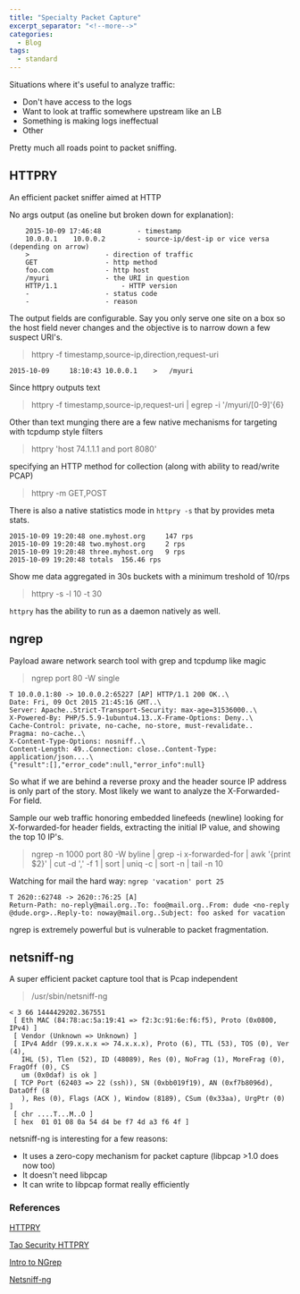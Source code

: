 ```yaml
---
title: "Specialty Packet Capture"
excerpt_separator: "<!--more-->"
categories:
  - Blog
tags:
  - standard
---
```


Situations where it's useful to analyze traffic:

* Don't have access to the logs
* Want to look at traffic somewhere upstream like an LB
* Something is making logs ineffectual
* Other

Pretty much all roads point to packet sniffing.

## HTTPRY

An efficient packet sniffer aimed at HTTP

No args output (as oneline but broken down for explanation):

```
    2015-10-09 17:46:48         - timestamp
    10.0.0.1    10.0.0.2        - source-ip/dest-ip or vice versa (depending on arrow)
    >                   - direction of traffic
    GET                 - http method
    foo.com             - http host
    /myuri              - the URI in question
    HTTP/1.1                - HTTP version
    -                   - status code
    -                   - reason
```

The output fields are configurable. Say you only serve one site on a box so the host field never changes and the objective is to narrow down a few suspect URI's.

> httpry -f timestamp,source-ip,direction,request-uri

```
2015-10-09     18:10:43 10.0.0.1    >   /myuri
```

Since httpry outputs text

> httpry -f timestamp,source-ip,request-uri | egrep -i '\/myuri\/[0-9]'{6}

Other than text munging there are a few native mechanisms for targeting with tcpdump style filters

> httpry 'host 74.1.1.1 and port 8080'

specifying an HTTP method for collection (along with ability to read/write PCAP)

> httpry -m GET,POST

There is also a native statistics mode in `httpry -s` that by provides meta stats.

```plaintext
2015-10-09 19:20:48 one.myhost.org     147 rps
2015-10-09 19:20:48 two.myhost.org     2 rps
2015-10-09 19:20:48 three.myhost.org   9 rps
2015-10-09 19:20:48 totals  156.46 rps
```

Show me data aggregated in 30s buckets with a minimum treshold of 10/rps

> httpry -s -l 10 -t 30 

`httpry` has the ability to run as a daemon natively as well.

## ngrep

Payload aware network search tool with grep and tcpdump like magic

> ngrep port 80 -W single

```plaintext
T 10.0.0.1:80 -> 10.0.0.2:65227 [AP] HTTP/1.1 200 OK..\
Date: Fri, 09 Oct 2015 21:45:16 GMT..\
Server: Apache..Strict-Transport-Security: max-age=31536000..\
X-Powered-By: PHP/5.5.9-1ubuntu4.13..X-Frame-Options: Deny..\
Cache-Control: private, no-cache, no-store, must-revalidate..
Pragma: no-cache..\
X-Content-Type-Options: nosniff..\
Content-Length: 49..Connection: close..Content-Type: application/json....\
{"result":[],"error_code":null,"error_info":null}
```

So what if we are behind a reverse proxy and the header source IP address is only part of the story. Most likely we want to analyze the X-Forwarded-For field.

Sample our web traffic honoring embedded linefeeds (newline) looking for X-forwarded-for header fields, extracting the initial IP value, and showing the top 10 IP's.

> ngrep -n 1000 port 80 -W byline | grep -i x-forwarded-for | awk '{print $2}' | cut -d ',' -f 1 | sort | uniq -c | sort -n | tail -n 10

Watching for mail the hard way: `ngrep 'vacation' port 25`

```plaintext
T 2620::62748 -> 2620::76:25 [A]
Return-Path: no-reply@mail.org..To: foo@mail.org..From: dude <no-reply
@dude.org>..Reply-to: noway@mail.org..Subject: foo asked for vacation
```

ngrep is extremely powerful but is vulnerable to packet fragmentation.

## netsniff-ng

A super efficient packet capture tool that is Pcap independent

> /usr/sbin/netsniff-ng

```plaintext
< 3 66 1444429202.367551
 [ Eth MAC (84:78:ac:5a:19:41 => f2:3c:91:6e:f6:f5), Proto (0x0800, IPv4) ]
 [ Vendor (Unknown => Unknown) ]
 [ IPv4 Addr (99.x.x.x => 74.x.x.x), Proto (6), TTL (53), TOS (0), Ver (4),
   IHL (5), Tlen (52), ID (48089), Res (0), NoFrag (1), MoreFrag (0), FragOff (0), CS
   um (0x0daf) is ok ]
 [ TCP Port (62403 => 22 (ssh)), SN (0xbb019f19), AN (0xf7b8096d), DataOff (8
   ), Res (0), Flags (ACK ), Window (8189), CSum (0x33aa), UrgPtr (0) ]
 [ chr ....T...M..O ]
 [ hex  01 01 08 0a 54 d4 be f7 4d a3 f6 4f ]
```

netsniff-ng is interesting for a few reasons:

* It uses a zero-copy mechanism for packet capture (libpcap >1.0 does now too)
* It doesn't need libpcap
* It can write to libpcap format really efficiently


### References
[HTTPRY](https://dumpsterventures.com/jason/httpry/)

[Tao Security HTTPRY](https://taosecurity.blogspot.com/2008/06/logging-web-traffic-with-httpry.html)

[Intro to NGrep](http://www.stearns.org/doc/ngrep-intro.current.html)

[Netsniff-ng](https://github.com/netsniff-ng/netsniff-ng)
